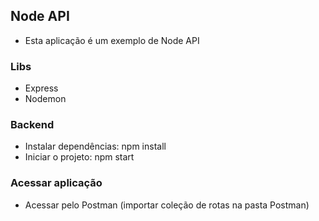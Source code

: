 ## Node API

- Esta aplicação é um exemplo de Node API

### Libs

- Express
- Nodemon

### Backend

- Instalar dependências: npm install
- Iniciar o projeto: npm start

### Acessar aplicação

- Acessar pelo Postman (importar coleção de rotas na pasta Postman)
